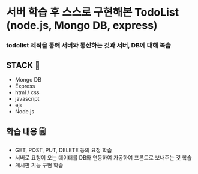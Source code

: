 # 서버 학습 후 스스로 구현해본 TodoList (node.js, Mongo DB, express)
### todolist 제작을 통해 서버와 통신하는 것과 서버, DB에 대해 복습

## STACK 🧩
- Mongo DB
- Express
- html / css
- javascript
- ejs
- Node.js

## 학습 내용 🗒️
- GET, POST, PUT, DELETE 등의 요청 학습
- 서버로 요청이 오는 데이터를 DB와 연동하여 가공하여 프론트로 보내주는 것 학습
- 게시판 기능 구현 학습
